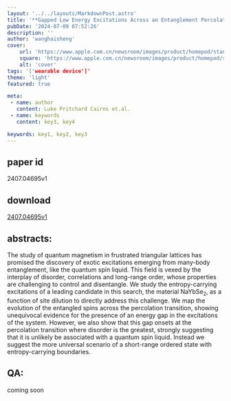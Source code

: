 ```yaml
---
layout: '../../layouts/MarkdownPost.astro'
title: '**Gapped Low Energy Excitations Across an Entanglement Percolation Transition in the Quantum Spin Liquid Candidate NaYbSe_2**'
pubDate: '2024-07-09 07:52:26'
description: ''
author: 'wanghaisheng'
cover:
    url: 'https://www.apple.com.cn/newsroom/images/product/homepod/standard/Apple-HomePod-hero-230118_big.jpg.large_2x.jpg'
    square: 'https://www.apple.com.cn/newsroom/images/product/homepod/standard/Apple-HomePod-hero-230118_big.jpg.large_2x.jpg'
    alt: 'cover'
tags: '['wearable device']' 
theme: 'light'
featured: true

meta:
 - name: author
   content: Luke Pritchard Cairns et.al.
 - name: keywords
   content: key3, key4

keywords: key1, key2, key3
---
```


## paper id
2407.04695v1
## download
[2407.04695v1](http://arxiv.org/abs/2407.04695v1)
## abstracts:
The study of quantum magnetism in frustrated triangular lattices has promised the discovery of exotic excitations emerging from many-body entanglement, like the quantum spin liquid. This field is vexed by the interplay of disorder, correlations and long-range order, whose properties are challenging to control and disentangle. We study the entropy-carrying excitations of a leading candidate in this search, the material NaYbSe$_2$, as a function of site dilution to directly address this challenge. We map the evolution of the entangled spins across the percolation transition, showing unequivocal evidence for the presence of an energy gap in the excitations of the system. However, we also show that this gap onsets at the percolation transition where disorder is the greatest, strongly suggesting that it is unlikely be associated with a quantum spin liquid. Instead we suggest the more universal scenario of a short-range ordered state with entropy-carrying boundaries.
## QA:
coming soon
